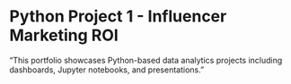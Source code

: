 # Python Project 1 - Influencer Marketing ROI
“This portfolio showcases Python-based data analytics projects including dashboards, Jupyter notebooks, and presentations.”
